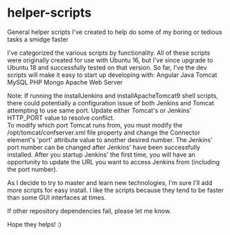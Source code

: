 # helper-scripts
General helper scripts I've created to help do some of my boring or tedious tasks a smidge faster

I've categorized the various scripts by functionality. All of these scripts were originally created for use with Ubuntu 16, but I've since upgrade to Ubuntu 18 and successfully tested on that version.
So far, I've the dev scripts will make it easy to start up developing with:
Angular
Java
Tomcat
MySQL
PHP
Mongo
Apache Web Server

Note: If running the installJenkins and installApacheTomcat9 shell scripts, there could potentially a configuration issue of both Jenkins and Tomcat attempting to use same port.  Update either Tomcat's or Jenkins' HTTP_PORT value to resolve conflict.  
To modify which port Tomcat runs from, you must modify the /opt/tomcat/confserver.xml file property and change the Connector element's 'port' attribute value to another desired number.
The Jenkins' port number can be changed after Jenkins' have been successfully installed.  After you  startup Jenkins' the first time, you will have an opportunity to update the URL you want to access Jenkins from (including the port number).

As I decide to try to master and learn new technologies, I'm sure I'll add more scripts for easy install.  I like the scripts because they tend to be faster than some GUI interfaces at times. 

If other repository dependencies fail, please let me know.

Hope they helps!  :)
